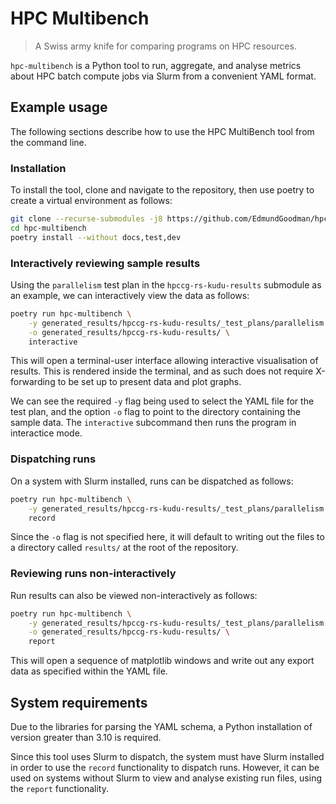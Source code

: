 # HPC Multibench

> A Swiss army knife for comparing programs on HPC resources.

`hpc-multibench` is a Python tool to run, aggregate, and analyse metrics about
HPC batch compute jobs via Slurm from a convenient YAML format.

## Example usage

The following sections describe how to use the HPC MultiBench tool from the
command line.

### Installation

To install the tool, clone and navigate to the repository, then use poetry to
create a virtual environment as follows:

```bash
git clone --recurse-submodules -j8 https://github.com/EdmundGoodman/hpc-multibench
cd hpc-multibench
poetry install --without docs,test,dev
```

### Interactively reviewing sample results

Using the `parallelism` test plan in the `hpccg-rs-kudu-results` submodule as
an example, we can interactively view the data as follows:

```bash
poetry run hpc-multibench \
    -y generated_results/hpccg-rs-kudu-results/_test_plans/parallelism.yaml \
    -o generated_results/hpccg-rs-kudu-results/ \
    interactive
```

This will open a terminal-user interface allowing interactive visualisation of
results. This is rendered inside the terminal, and as such does not require
X-forwarding to be set up to present data and plot graphs.

We can see the required `-y` flag being used to select the YAML file for the
test plan, and the option `-o` flag to point to the directory containing the
sample data. The `interactive` subcommand then runs the program in interactice
mode.

### Dispatching runs

On a system with Slurm installed, runs can be dispatched as follows:

```bash
poetry run hpc-multibench \
    -y generated_results/hpccg-rs-kudu-results/_test_plans/parallelism.yaml \
    record
```

Since the `-o` flag is not specified here, it will default to writing out the
files to a directory called `results/` at the root of the repository.

### Reviewing runs non-interactively

Run results can also be viewed non-interactively as follows:

```bash
poetry run hpc-multibench \
    -y generated_results/hpccg-rs-kudu-results/_test_plans/parallelism.yaml \
    -o generated_results/hpccg-rs-kudu-results/ \
    report
```

This will open a sequence of matplotlib windows and write out any export data
as specified within the YAML file.

## System requirements

Due to the libraries for parsing the YAML schema, a Python installation of
version greater than 3.10 is required.

Since this tool uses Slurm to dispatch, the system must have Slurm installed
in order to use the `record` functionality to dispatch runs. However, it can
be used on systems without Slurm to view and analyse existing run files, using
the `report` functionality.

